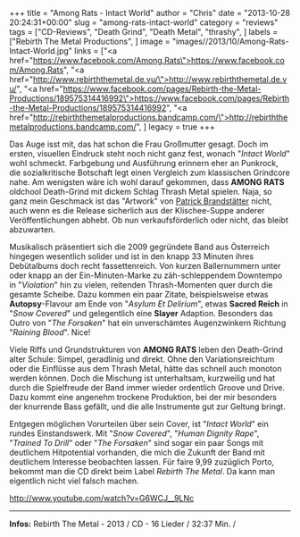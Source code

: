 +++
title = "Among Rats - Intact World"
author = "Chris"
date = "2013-10-28 20:24:31+00:00"
slug = "among-rats-intact-world"
category = "reviews"
tags = ["CD-Reviews", "Death Grind", "Death Metal", "thrashy", ]
labels = ["Rebirth The Metal Productions", ]
image = "images//2013/10/Among-Rats-Intact-World.jpg"
links = ["<a href=\"https://www.facebook.com/Among.Rats\">https://www.facebook.com/Among.Rats</a>", "<a href=\"http://www.rebirththemetal.de.vu/\">http://www.rebirththemetal.de.vu/</a>", "<a href=\"https://www.facebook.com/pages/Rebirth-the-Metal-Productions/189575314416992\">https://www.facebook.com/pages/Rebirth-the-Metal-Productions/189575314416992</a>", "<a href=\"http://rebirththemetalproductions.bandcamp.com/\">http://rebirththemetalproductions.bandcamp.com/</a>", ]
legacy = true
+++

Das Auge isst mit, das hat schon die Frau Großmutter gesagt. Doch im ersten, visuellen Eindruck steht noch nicht ganz fest, wonach "_Intact World_" wohl schmeckt. Farbgebung und Ausführung erinnern eher an Punkrock, die sozialkritische Botschaft legt einen Vergleich zum klassischen Grindcore nahe. Am wenigsten wäre ich wohl darauf gekommen, dass **AMONG RATS** oldchool Death-Grind mit dickem Schlag Thrash Metal spielen. Naja, so ganz mein Geschmack ist das "Artwork" von <a href="https://www.facebook.com/P13PB">Patrick Brandstätter</a> nicht, auch wenn es die Release sicherlich aus der Klischee-Suppe anderer Veröffentlichungen abhebt. Ob nun verkaufsförderlich oder nicht, das bleibt abzuwarten.

Musikalisch präsentiert sich die 2009 gegründete Band aus Österreich hingegen wesentlich solider und ist in den knapp 33 Minuten ihres Debütalbums doch recht fassettenreich. Von kurzen Ballernummern unter oder knapp an der Ein-Minuten-Marke zu zäh-schleppendem Downtempo in "_Violation_" hin zu vielen, reitenden Thrash-Momenten quer durch die gesamte Scheibe. Dazu kommen ein paar Zitate, beispielsweise etwas **Autopsy**-Flavour am Ende von "_Asylum Et Delirium_", etwas **Sacred Reich** in "_Snow Covered_" und gelegentlich eine **Slayer** Adaption. Besonders das Outro von "_The Forsaken_" hat ein unverschämtes Augenzwinkern Richtung "_Raining Blood_". Nice!

Viele Riffs und Grundstrukturen von **AMONG RATS** leben den Death-Grind alter Schule: Simpel, geradlinig und direkt. Ohne den Variationsreichtum oder die Einflüsse aus dem Thrash Metal, hätte das schnell auch monoton werden können. Doch die Mischung ist unterhaltsam, kurzweilig und hat durch die Spielfreude der Band immer wieder ordentlich Groove und Drive. Dazu kommt eine angenehm trockene Produktion, bei der mir besonders der knurrende Bass gefällt, und die alle Instrumente gut zur Geltung bringt.

Entgegen möglichen Vorurteilen über sein Cover, ist "_Intact World_" ein rundes Einstandswerk. Mit "_Snow Covered_", "_Human Dignity Rape_", "_Trained To Drill_" oder "_The Forsaken_" sind sogar ein paar Songs mit deutlichem Hitpotential vorhanden, die mich die Zukunft der Band mit deutlichem Interesse beobachten lassen. Für faire 9,99 zuzüglich Porto, bekommt man die CD direkt beim Label _Rebirth The Metal_. Da kann man eigentlich nicht viel falsch machen.

http://www.youtube.com/watch?v=G6WCJ__9LNc



---
**Infos:**
Rebirth The Metal - 2013 / 
CD - 16 Lieder / 32:37 Min. / 
